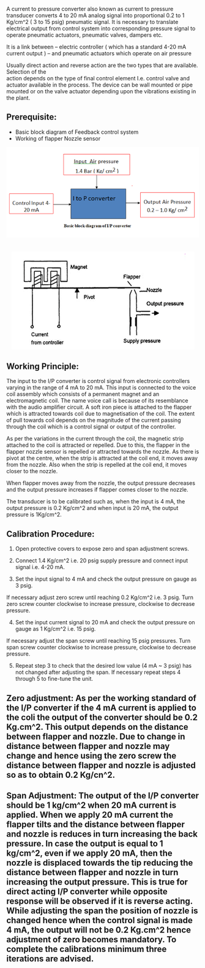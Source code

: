 A current to pressure  converter also known as current to pressure transducer converts 4 to 20 mA analog signal into proportional  0.2 to 1 Kg/cm^2 ( 3 to 15 psig) pneumatic signal. It is necessary to translate electrical output from control system into corresponding pressure signal to operate pneumatic actuators, pneumatic valves, dampers etc.

It is a link between
–	electric controller ( which has a standard 4-20 mA current output ) 
–	and pneumatic actuators which operate on air pressure

Usually direct action and reverse action are the two types that are  available. Selection of the  
action depends on the type of final control element I.e. control valve and actuator available in the process. The device can be wall mounted or pipe mounted or on the valve actuator  depending upon the vibrations existing in the plant.

## Prerequisite:
* Basic block diagram of Feedback control system
* Working of flapper Nozzle sensor

<center><img src="images/img1.PNG" title="" /></center>
<br/><br/>
<center><img src="images/img2.PNG" title="" /></center>

## Working Principle:
The input to the I/P converter is control signal from electronic controllers varying in the range of 4 mA to 20 mA. This input is connected to the voice coil assembly which consists of a permanent magnet and an electromagnetic coil. The name voice call is because of its  resemblance with the  audio amplifier circuit. A soft iron piece is attached to the flapper which is attracted towards coil due to magnetisation of the coil. The extent of pull towards coil depends on the magnitude of the current passing through the coil which is a control signal or output of the controller. 

As per the variations in the current through the coil, the magnetic strip attached to the coil  is attracted or repelled. Due to this, the flapper in the flapper nozzle sensor is repelled or attracted towards the nozzle. As there is pivot at the centre, when the strip is attracted at the coil end, it moves away from the nozzle.   Also when the strip is repelled  at the coil end, it moves closer to the nozzle.

When flapper moves away from the nozzle, the output pressure decreases and  the output pressure increases if flapper comes closer to the nozzle.

The transducer is to be calibrated such as,  when the input is 4 mA, the output pressure is 0.2 Kg/cm^2 and when input is 20 mA, the output pressure is 1Kg/cm^2.

## Calibration Procedure:

1. Open protective covers to expose zero and span adjustment screws.

2. Connect 1.4 Kg/cm^2 i.e. 20 psig supply pressure and connect input signal i.e. 4-20 mA.

3. Set the input signal to 4 mA and check the output pressure on gauge as 3 psig.

If necessary adjust zero screw until reaching 0.2 Kg/cm^2 i.e. 3 psig. Turn zero screw counter clockwise to increase pressure, clockwise to decrease pressure. 

4. Set the input current signal to 20 mA and check the output pressure on gauge as 1 Kg/cm^2 i.e. 15 psig.

If necessary adjust the span screw until reaching 15 psig pressures. Turn span screw counter clockwise to increase pressure, clockwise to decrease pressure.

5. Repeat step 3 to check that the desired low value (4 mA ~ 3 psig) has not changed after adjusting the span. If necessary repeat steps 4 through 5 to fine-tune the unit.

## Zero adjustment: As per the working standard of the I/P converter if the 4 mA current is applied to the coli the output of the converter should be 0.2 Kg.cm^2. This output depends on the distance between flapper and nozzle. Due to change in distance between flapper and nozzle may change and hence using the zero screw the distance between flapper and nozzle is adjusted so as to obtain 0.2 Kg/cn^2.

## Span Adjustment: The output of the I/P converter should be 1 kg/cm^2 when 20 mA current is applied. When we apply 20 mA current the flapper tilts and the distance between flapper and nozzle is reduces in turn increasing the back pressure. In case the output is equal to 1 kg/cm^2, even if we apply 20 mA, then the nozzle is displaced towards the tip reducing the distance between flapper and nozzle in turn increasing the output pressure. This is true for direct acting I/P converter while opposite response will be observed if it is reverse acting. While adjusting the span the position of nozzle is changed hence when the control signal is made 4 mA, the output will not be 0.2 Kg.cm^2 hence adjustment of zero becomes mandatory. To complete the calibrations minimum three iterations are advised.     


